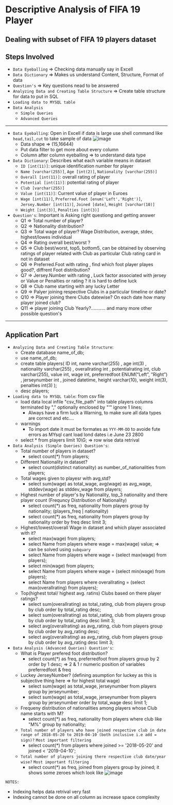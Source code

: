 # Descriptive Analysis of FIFA 19 Player 
Dealing with subset of FIFA 19 players dataset
---
## Steps Involved
* `Data Eyeballing` => Checking data manually say in Excell
* `Data Dictionary` => Makes us understand Content, Structure, Format of data
* `Question's` => Key questions nead to be answered 
* `Analyzing Data and Creating Table Structure` => Create table structure for data to put in SQL
* `Loading data to MYSQL table`
* `Data Analysis`
  * `Simple Queries`
  * `Advanced Queries`
---
* `Data Eyeballing`: Open in Excell if data is large use shell command like `head,tail,cut` to take sample of data
 ![image](https://user-images.githubusercontent.com/26667491/126902213-96b80ec0-8777-4e64-a851-92ad6e298b64.png)
  * Data shape => (15,16644)
  * Put data filter to get more about every column
  * Column after column eyeballing => to understand data type
* `Data Dictionary`: Describes what each variable means in dataset
  * `ID [int(11)]`: unique identification number for player
  * `Name [varchar(255)]`, `Age [int(2)]`, `Nationality [varchar(255)]`
  * `Overall [int(11)]`: overall rating of player
  * `Potential [int(11)]`: potential rating of player
  * `Club [varchar(255)]`
  * `Value [int(11)]`: Current value of player in Euroes
  * `Wage [int(11)]`, `Preferred.Foot [enum('Left','Right')]`, `Jersey.Number [int(11)]`, `Joined [date]`, `Height [varchar(10)]`
  * `Weight [int(3)]`, `Penalties [int(3)]`
* `Question's`: Important is Asking right questiong and getting answer
  * Q1 => Total number of player?
  * Q2 => Nationality distribution?
  * Q3 => Total wage of player? Wage Distribution, average, stdev, highest/lowes individual
  * Q4 => Rating overall best/worst ?
  * Q5 => Club best/worst, top5, bottom5, can be obtained by observing ratings of player related with Club as particular Club rating card in not in dataset
  * Q6 => Preferred.Foot with rating , find which foot player playes good?, diffrent Foot distribution?
  * Q7 => Jersey.Number with rating , Luck factor associated with jersey or Value or Penalties or rating ? it is hard to define luck
  * Q8 => Club name starting with any lucky Letter
  * Q9 => Palyer joining respective Clubs in a particular timeline or date?
  * Q10 => Player joining there Clubs datewise? On each date how many player joined club?
  * Q11 => player joining Club Yearly?........... and many more other possible question's
---
Application Part
---
* `Analyzing Data and Creating Table Structure`: 
  * Create database name_of_db;
  * use name_of_db;
  * create table players( ID int,  name varchar(255) , age int(3) , nationality varchar(255) , overallrating int , potentialrating int,  club varchar(255),  value int,  wage int,  preferredfoot ENUM(“Left”, ”Right”) , jerseynumber int , joined datetime,  height varchar(10),   weight int(3),  penalties int(3) );
  * desc players;
* `Loading data to MYSQL table`: from csv file
  * load data local infile "csv_file_path" into table players columns terminated by "," optionally enclosed by "'" ignore 1 lines;
    * Always have a firm luck a Warning, to make sure all data types are correct and etc....
  * warnings
    * To import date it must be formates as `YYY-MM-DD` to avoide fute errors as MYsql cant load lond dates i.e June 23 2800
  * select * from players limit 10\G;  => row wise data retrival
* `Data Analysis (Simple Queries) Question's`:
  * Total number of players in dataset?
    * select count(*) from players;
  * Different Nationality in dataset?
    * select count(distinct nationality) as number_of_nationalities from players;
  * Total wages given to playesr with avg,std?
    * select sum(wage) as total_wage, avg(wage) as avg_wage, stddev(wage) as stddev_wage from players;
  * Highest number of player's by Nationality, top_3 nationality and there player count (Frequncy Distribution of Nationality)
    * select count(*) as freq, nationality from players group by nationality;  (players_freq | nationality)
    * select count(*) as freq, nationality from players group by nationality order by freq desc limit 3;
  * Highest/lowest/overall Wage in dataset and which player associated with it?
    * select max(wage) from players; 
    * select Name from players where wage = max(wage) value;  => can be solved using `subquary`
    * select Name from players where wage = (select max(wage) from players);
    * select min(wage) from players;
    * select Name from players where wage = (select min(wage) from players);
    * select Name from players where overallrating = (select max(overallrating) from players);
  * Top(highest total/ highest avg. ratins) Clubs based on there player ratings?
    * select sum(overallrating) as total_rating, club from players group by club order by total_rating desc;
    * select sum(overallrating) as total_rating, club from players group by club order by total_rating desc limit 3;
    * select avg(overallrating) as avg_rating, club from players group by club order by avg_rating desc;
    * select avg(overallrating) as avg_rating, club from players group by club order by avg_rating desc limit 3;
* `Data Analysis (Advanced Queries) Question's`:
  * What is Player prefered foot distribution?
    * select count(*) as freq, preferredfoot from players group by 2 order by 1 desc;  => 2 & 1 r numeric position of variables preferredfoot & freq
  * Luckey JerseyNumber? (defining asumption for luckey as this is subjective thing here => for highest total wage)
    * select sum(wage) as total_wage, jerseynumber from players group by jerseynumber;  
    * select sum(wage) as total_wage, jerseynumber from players group by jerseynumber order by total_wage desc limit 1;
  * Frequeny distribution of nationalities among players whose Club name starts with M?
    * select count(*) as freq, nationality from players where club like "M%" group by nationality;
  * `Total number of players who have joined respective club in date range of 2018-05-20 to 2019-04-10 (both inclusive i.e add = sign)?` `Most important filtering`
    * select count(*) from players where joined >= '2018-05-20' and joined < '2019-04-10';
  * `Total number of players joining there respective club date/year wise?` `Most important filtering`
    * select count(*) as freq, joined from players group by joined; it shows some zeroes which look like
![image](https://user-images.githubusercontent.com/26667491/126998828-faadbb90-6070-4acd-8b4d-83cc0203bf47.png)
 
 
`NOTES:`
* Indexing helps data retrival very fast
* Indexing cannot be done on all column as increase space complexity
